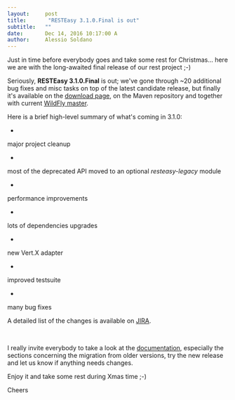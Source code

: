 ```yaml
---
layout:     post
title:       "RESTEasy 3.1.0.Final is out"
subtitle:   ""
date:       Dec 14, 2016 10:17:00 A
author:     Alessio Soldano
---
```



                    



                    




Just in time before everybody goes and take some rest for 
Christmas... here we are with the long-awaited final release of our rest project ;-)



Seriously, **RESTEasy 3.1.0.Final** is out; we&#39;ve gone through ~20 additional bug fixes and misc tasks on top of the latest candidate release, but finally it&#39;s available on the [download page](http://resteasy.jboss.org/downloads), on the Maven repository and together with current [WildFly master](https://github.com/wildfly/wildfly).



Here is a brief 
high-level 
summary of what&#39;s coming in 3.1.0:


*   
major project cleanup

*   
most of the deprecated API moved to an optional _resteasy-legacy_ module

*   
performance improvements

*   
lots of dependencies upgrades

*   
new Vert.X adapter

*   
improved testsuite

*   
many bug fixes


A detailed list of the changes is available on [JIRA](https://issues.jboss.org/issues/?jql=project%20%3D%20RESTEASY%20AND%20fixVersion%20in%20(3.1.0.Beta1%2C%203.1.0.Beta2%2C%203.1.0.CR1%2C%203.1.0.CR2%2C%203.1.0.CR3%2C%203.1.0.Final)%20ORDER%20BY%20fixVersion%20DESC%2C%20type%20DESC).

 


I really invite everybody to take a look at the [documentation](http://docs.jboss.org/resteasy/docs/3.1.0.Final/userguide/html_single/index.html), especially the sections concerning the migration from older versions, try the new release and let us know if anything needs changes.



Enjoy it and take some rest during Xmas time ;-)



Cheers




 




                    




                    

                    


                

